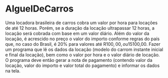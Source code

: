 # AlguelDeCarros
 Uma locadora brasileira de carros cobra um valor por hora para locações de até 12 horas. Porém, se a duração da locação ultrapassar 12 horas, a locação será cobrada com base em um valor diário. Além do valor da locação, é acrescido no preço o valor do importo conforme regras do país que, no caso do Brasil, é 20% para valores até R$100,00 , ou 15% para valores acima de R$100,00. Fazer um programa que lê os dados da locação (modelo do carrom instante inicial e final da locação), bem como o valor por hora e o valor diário de locação. O programa deve então gerar a nota de pagamento (contendo valor da locação, valor do importo e valor total do pagamento) e informar os dados na tela.
